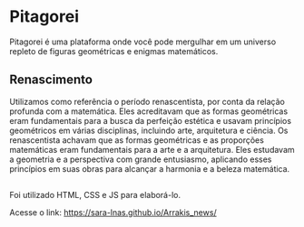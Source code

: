 # Pitagorei
Pitagorei é uma plataforma onde você pode mergulhar em um universo repleto de figuras geométricas e enigmas matemáticos.



## Renascimento
Utilizamos como referência o período renascentista, por conta da relação profunda com a matemática. Eles acreditavam que as formas geométricas eram fundamentais para a busca da perfeição estética e usavam princípios geométricos em várias disciplinas, incluindo arte, arquitetura e ciência. Os renascentista achavam que as formas geométricas e as proporções matemáticas eram fundamentais para a arte e a arquitetura. Eles estudavam a geometria e a perspectiva com grande entusiasmo, aplicando esses princípios em suas obras para alcançar a harmonia e a beleza matemática.



##
Foi utilizado HTML, CSS e JS para elaborá-lo.



Acesse o link: https://sara-lnas.github.io/Arrakis_news/
